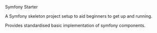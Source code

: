 Symfony Starter

A Symfony skeleton project setup to aid beginners to get up and running.

Provides standardised basic implementation of symfony components.
